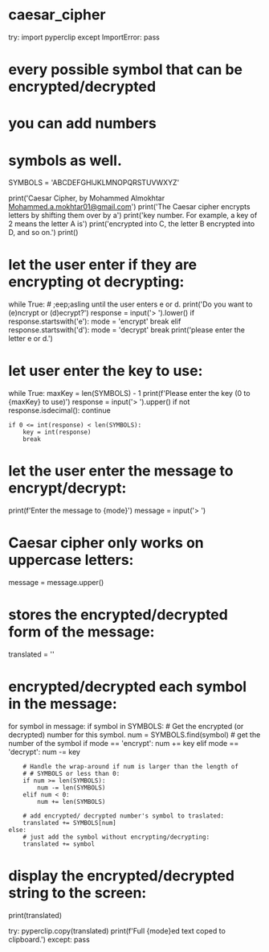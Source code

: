 # caesar_cipher







try:
    import pyperclip
except ImportError:
    pass

# every possible symbol that can be encrypted/decrypted
# you can add numbers
# symbols as well.
SYMBOLS = 'ABCDEFGHIJKLMNOPQRSTUVWXYZ'

print('Caesar Cipher, by Mohammed Almokhtar Mohammed.a.mokhtar01@gmail.com')
print('The Caesar cipher encrypts letters by shifting them over by a')
print('key number. For example, a key of 2 means the letter A is')
print('encrypted into C, the letter B encrypted into D, and so on.')
print()

# let the user enter if they are encrypting ot decrypting:
while True: # ;eep;asling until the user enters e or d.
    print('Do you want to (e)ncrypt or  (d)ecrypt?')
    response = input('> ').lower()
    if response.startswith('e'):
        mode = 'encrypt'
        break
    elif response.startswith('d'):
        mode = 'decrypt'
        break
    print('please enter the letter e or d.')

# let user enter the key to use:
while True:
    maxKey = len(SYMBOLS) - 1
    print(f'Please enter the key (0 to {maxKey} to use)')
    response = input('> ').upper()
    if not response.isdecimal():
        continue

    if 0 <= int(response) < len(SYMBOLS):
        key = int(response)
        break

# let the user enter the message to encrypt/decrypt:
print(f'Enter the message to {mode}')
message = input('> ')

# Caesar cipher only works on uppercase letters:
message = message.upper()

# stores the encrypted/decrypted form of the message:
translated = ''

# encrypted/decrypted  each symbol in the message:
for symbol in message:
    if symbol in SYMBOLS:
        # Get the encrypted (or decrypted) number for this symbol.
        num = SYMBOLS.find(symbol) # get the number of the symbol
        if mode == 'encrypt':
            num += key
        elif mode == 'decrypt':
            num -= key

        # Handle the wrap-around if num is larger than the length of
        # # SYMBOLS or less than 0:
        if num >= len(SYMBOLS):
            num -= len(SYMBOLS)
        elif num < 0:
            num += len(SYMBOLS)

        # add encrypted/ decrypted number's symbol to traslated:
        translated += SYMBOLS[num]
    else:
        # just add the symbol without encrypting/decrypting:
        translated += symbol

# display the encrypted/decrypted string to the screen:
print(translated)

try:
    pyperclip.copy(translated)
    print(f'Full {mode}ed text coped to clipboard.')
except:
    pass
